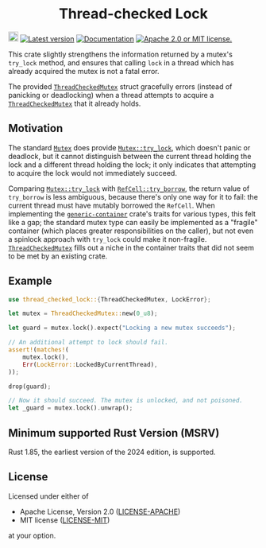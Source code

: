 <div align="center" class="rustdoc-hidden">
<h1> Thread-checked Lock </h1>
</div>

[<img alt="github" src="https://img.shields.io/badge/github-robofinch/thread--checked--lock-08f?logo=github" height="20">](https://github.com/robofinch/generic-container/tree/main/crates/thread-checked-lock)
[![Latest version](https://img.shields.io/crates/v/thread-checked-lock.svg)](https://crates.io/crates/thread-checked-lock)
[![Documentation](https://img.shields.io/docsrs/thread-checked-lock)](https://docs.rs/thread-checked-lock)
[![Apache 2.0 or MIT license.](https://img.shields.io/badge/license-Apache--2.0_OR_MIT-blue.svg)](#license)

This crate slightly strengthens the information returned by a mutex's `try_lock` method, and
ensures that calling `lock` in a thread which has already acquired the mutex is not a fatal
error.

The provided [`ThreadCheckedMutex`] struct gracefully errors (instead of panicking or
deadlocking) when a thread attempts to acquire a [`ThreadCheckedMutex`] that it already holds.

## Motivation

The standard [`Mutex`] does provide [`Mutex::try_lock`], which doesn't panic or deadlock,
but it cannot distinguish between the current thread holding the lock and a different thread
holding the lock; it only indicates that attempting to acquire the lock would not immediately
succeed.

Comparing [`Mutex::try_lock`] with [`RefCell::try_borrow`], the return value of `try_borrow` is
less ambiguous, because there's only one way for it to fail: the current thread must have
mutably borrowed the `RefCell`. When implementing the [`generic-container`] crate's traits
for various types, this felt like a gap; the standard mutex type can easily be implemented as
a "fragile" container (which places greater responsibilities on the caller), but not even a
spinlock approach with `try_lock` could make it non-fragile. [`ThreadCheckedMutex`] fills out a
niche in the container traits that did not seem to be met by an existing crate.

## Example

```rust
use thread_checked_lock::{ThreadCheckedMutex, LockError};

let mutex = ThreadCheckedMutex::new(0_u8);

let guard = mutex.lock().expect("Locking a new mutex succeeds");

// An additional attempt to lock should fail.
assert!(matches!(
    mutex.lock(),
    Err(LockError::LockedByCurrentThread),
));

drop(guard);

// Now it should succeed. The mutex is unlocked, and not poisoned.
let _guard = mutex.lock().unwrap();
```

## Minimum supported Rust Version (MSRV)
Rust 1.85, the earliest version of the 2024 edition, is supported.

## License

Licensed under either of

 * Apache License, Version 2.0 ([LICENSE-APACHE][])
 * MIT license ([LICENSE-MIT][])

at your option.

[LICENSE-APACHE]: ../LICENSE-APACHE
[LICENSE-MIT]: ../LICENSE-MIT

[`generic-container`]: https://crates.io/crates/generic-container

[`Mutex`]: https://doc.rust-lang.org/std/sync/struct.Mutex.html
[`Mutex::try_lock`]: https://doc.rust-lang.org/std/sync/struct.Mutex.html#method.try_lock
[`RefCell::try_borrow`]: https://doc.rust-lang.org/std/cell/struct.RefCell.html#method.try_borrow

[`ThreadCheckedMutex`]: https://docs.rs/thread-checked-lock/latest/thread_checked_lock/struct.ThreadCheckedMutex.html
